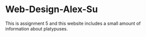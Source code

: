 # Web-Design-Alex-Su

This is assignment 5 and this website includes a small amount of information about platypuses.
